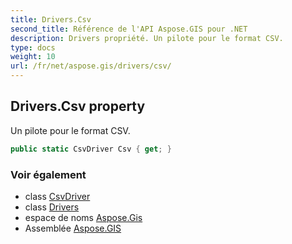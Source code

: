 ```yaml
---
title: Drivers.Csv
second_title: Référence de l'API Aspose.GIS pour .NET
description: Drivers propriété. Un pilote pour le format CSV.
type: docs
weight: 10
url: /fr/net/aspose.gis/drivers/csv/
---
```

## Drivers.Csv property

Un pilote pour le format CSV.

```csharp
public static CsvDriver Csv { get; }
```

### Voir également

* class [CsvDriver](../../../aspose.gis.formats.csv/csvdriver/)
* class [Drivers](../)
* espace de noms [Aspose.Gis](../../drivers/)
* Assemblée [Aspose.GIS](../../../)


